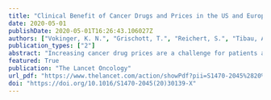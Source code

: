 ```yaml
---
title: "Clinical Benefit of Cancer Drugs and Prices in the US and Europe"
date: 2020-05-01
publishDate: 2020-05-01T16:26:43.106027Z
authors: ["Vokinger, K. N.", "Grischott, T.", "Reichert, S.", "Tibau, A.", "Rosemann, T.J.", "Kesselheim, A.S."] 
publication_types: ["2"]
abstract: "Increasing cancer drug prices are a challenge for patients and health systems in the USA and Europe. By contrast with the USA, national authorities in European countries often directly negotiate drug prices with manufacturers. The American Society of Clinical Oncology (ASCO) and the European Society for Medical Oncology (ESMO) developed frameworks to evaluate the clinical value of cancer therapies: the ASCO-Value Framework (ASCO-VF) and the ESMO-Magnitude of Clinical Benefit Scale (ESMO-MCBS). We aimed to assess the association between the clinical benefit of approved cancer drugs based on these frameworks and their drug prices in the USA and four European countries (England, Switzerland, Germany, and France)."
featured: True
publication: "The Lancet Oncology"
url_pdf: "https://www.thelancet.com/action/showPdf?pii=S1470-2045%2820%2930139-X"
doi: "https://doi.org/10.1016/S1470-2045(20)30139-X"
---
```

